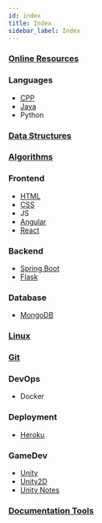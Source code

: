 ```yaml
---
id: index
title: Index
sidebar_label: Index
---
```


### [Online Resources](resources/resources)

### Languages

- [CPP](languages/c++/c++)
- [Java](languages/java/java)
- Python

### [Data Structures](ds/ds)

### [Algorithms](algorithms/algorithms)

### Frontend

- [HTML](frontend/html/html)
- [CSS](frontend/css/css)
- JS
- [Angular](frontend/angular/angular)
- [React](frontend/react/react)

### Backend

- [Spring Boot](backend/springboot/springboot)
- [Flask](backend/flask/flask)

### Database

- [MongoDB](db/mongo/mongo)

### [Linux](linux/linux)

### [Git](git/git)

### DevOps

- Docker

### Deployment

- [Heroku](deployment/heroku)

### GameDev

- [Unity](gamedev/unity/unity)
- [Unity2D](gamedev/unity/unity2d)
- [Unity Notes](gamedev/unity/unity-tutorial-notes)

### [Documentation Tools](documentation/documentation)